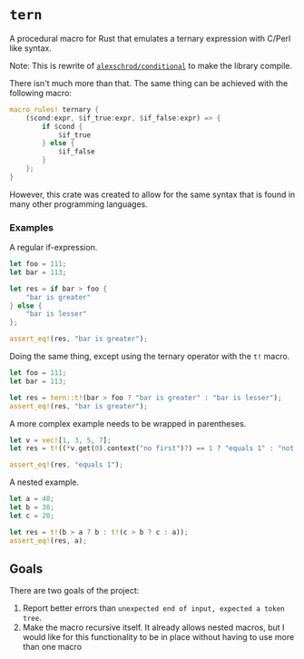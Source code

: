 # `tern`

A procedural macro for Rust that emulates a ternary expression with C/Perl like syntax.

Note: This is rewrite of [`alexschrod/conditional`](https://github.com/alexschrod/conditional) to make the library compile.

There isn't much more than that. The same thing can be achieved with the following macro:

```rust
macro_rules! ternary {
    ($cond:expr, $if_true:expr, $if_false:expr) => {
        if $cond {
            $if_true
        } else {
            $if_false
        }
    };
}
```

However, this crate was created to allow for the same syntax that is found in many other programming languages.

### Examples

A regular if-expression.
```rust
let foo = 111;
let bar = 113;

let res = if bar > foo {
    "bar is greater"
} else {
    "bar is lesser"
};

assert_eq!(res, "bar is greater");
```

Doing the same thing, except using the ternary operator with the `t!` macro.
 ```rust
let foo = 111;
let bar = 113;

let res = tern::t!(bar > foo ? "bar is greater" : "bar is lesser");
assert_eq!(res, "bar is greater");
 ```

A more complex example needs to be wrapped in parentheses.
```rust
let v = vec![1, 3, 5, 7];
let res = t!((*v.get(0).context("no first")?) == 1 ? "equals 1" : "not 1");

assert_eq!(res, "equals 1");
```

A nested example.
```rust
let a = 40;
let b = 30;
let c = 20;

let res = t!(b > a ? b : t!(c > b ? c : a));
assert_eq!(res, a);
```

## Goals
There are two goals of the project:
  1. Report better errors than `unexpected end of input, expected a token tree`.
  2. Make the macro recursive itself. It already allows nested macros,
     but I would like for this functionality to be in place without having
     to use more than one macro

